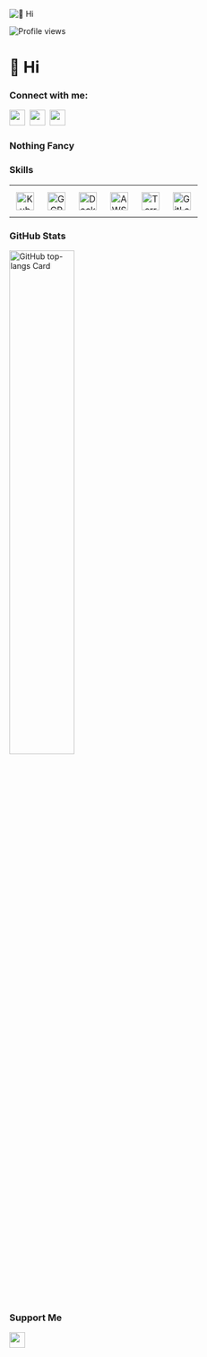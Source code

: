 ![👋 Hi](https://media.licdn.com/dms/image/v2/C4E16AQE4UzgC3thVdQ/profile-displaybackgroundimage-shrink_350_1400/profile-displaybackgroundimage-shrink_350_1400/0/1617634428623?e=1735171200&v=beta&t=ZD395IWyH-ve5BDReVtLyytoQTr-3FobPhUpvH7SbWc)

![Profile views](https://komarev.com/ghpvc/?username=gokcesurenkok&label=Profile%20views&color=0e75b6&style=flat)

<div id="toc">
  <ul align="left" style="list-style: none">
    <summary>
      <h1>
        👋 Hi
      </h1>
    </summary>
  </ul>
</div>

**<h3 align="left">Connect with me:</h3>** 
<p align="left"><a href="https://github.com/gokcesurenkok" target="_blank"><img src="https://img.shields.io/badge/GitHub-100000?style=for-the-badge&logo=github&logoColor=white" height="28" style="margin-right: 4px"></a> <a href="https://www.linkedin.com/in/gökçe-sürenkök-09b6122a" target="_blank"><img src="https://img.shields.io/badge/LinkedIn-0077B5?style=for-the-badge&logo=linkedin&logoColor=white" height="28" style="margin-right: 4px"></a> <a href="https://twitter.com/gokcesurenkok" target="_blank"><img src="https://img.shields.io/badge/Twitter-000000?style=for-the-badge&logo=X&logoColor=white" height="28" style="margin-right: 4px"></a></p>

 **<h3 align="left">Nothing Fancy</h3>**

 **<h3 align="left">Skills</h3>**

<table style="width: 100%; border: 0px solid white;"><tr><td style="text-align: center; border: 0px; padding: 12px;"><img src="https://skillicons.dev/icons?i=kubernetes" height="32" alt="Kubernetes"/></td><td style="text-align: center; border: 0px; padding: 12px;"><img src="https://skillicons.dev/icons?i=gcp" height="32" alt="GCP"/></td><td style="text-align: center; border: 0px; padding: 12px;"><img src="https://skillicons.dev/icons?i=docker" height="32" alt="Docker"/></td><td style="text-align: center; border: 0px; padding: 12px;"><img src="https://skillicons.dev/icons?i=aws" height="32" alt="AWS"/></td><td style="text-align: center; border: 0px; padding: 12px;"><img src="https://skillicons.dev/icons?i=terraform" height="32" alt="Terraform"/></td><td style="text-align: center; border: 0px; padding: 12px;"><img src="https://skillicons.dev/icons?i=gitlab" height="32" alt="GitLab CI"/></td></table>

 **<h3 align="left">GitHub Stats</h3>**

<p align="left">
  <img width="48%" src="https://github-readme-stats.vercel.app/api/top-langs?username=gokcesurenkok&theme=react&hide_title=false&layout=compact&langs_count=6&hide_progress=false&card_width=400" alt="GitHub top-langs Card" />
</p>

 **<h3 align="left">Support Me</h3>**

<p align="left"><a href="https://buymeacoffee.com/gokcesurenkok" target="_blank"><img src="https://img.shields.io/badge/Buy%20Me%20a%20Coffee-fde047?style=flat-square&logo=buy-me-a-coffee&logoColor=white" height="28" style="margin-right: 4px"></a></p>
